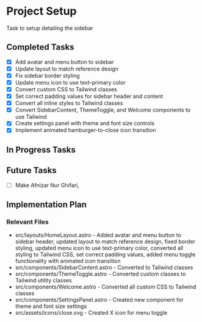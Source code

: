 # Project Setup
   
Task to setup detailing the sidebar
   
## Completed Tasks

- [x] Add avatar and menu button to sidebar
- [x] Update layout to match reference design
- [x] Fix sidebar border styling
- [x] Update menu icon to use text-primary color
- [x] Convert custom CSS to Tailwind classes
- [x] Set correct padding values for sidebar header and content
- [x] Convert all inline styles to Tailwind classes
- [x] Convert SidebarContent, ThemeToggle, and Welcome components to use Tailwind
- [x] Create settings panel with theme and font size controls
- [x] Implement animated hamburger-to-close icon transition
   
## In Progress Tasks

## Future Tasks

- [ ] Make Afnizar Nur Ghifari,
   
## Implementation Plan

   
### Relevant Files

- src/layouts/HomeLayout.astro - Added avatar and menu button to sidebar header, updated layout to match reference design, fixed border styling, updated menu icon to use text-primary color, converted all styling to Tailwind CSS, set correct padding values, added menu toggle functionality with animated icon transition
- src/components/SidebarContent.astro - Converted to Tailwind classes
- src/components/ThemeToggle.astro - Converted custom classes to Tailwind utility classes
- src/components/Welcome.astro - Converted all custom CSS to Tailwind classes
- src/components/SettingsPanel.astro - Created new component for theme and font size settings
- src/assets/icons/close.svg - Created X icon for menu toggle
